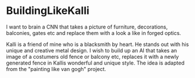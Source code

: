 # BuildingLikeKalli
I want to brain a CNN that takes a picture of furniture, decorations, balconies, gates etc and replace them with a look a like in forged optics.

Kalli is a friend of mine who is a blacksmith by heart. He stands out with his unique and creative metal design. I wish to build up an AI that takes an image of a costumers old fence or balcony etc, replaces it with a newly generated fence in Kallis wonderful and unique style. 
The idea is adapted from the "painting like van gogh" project.
 
